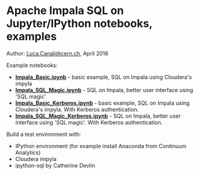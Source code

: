 # Apache Impala SQL on Jupyter/IPython notebooks, examples

Author: Luca.Canali@cern.ch, April 2016

Example notebooks:
- [**Impala_Basic.ipynb**](Impala_Basic.ipynb) - basic example, SQL on Impala using Cloudera's impyla 
- [**Impala_SQL_Magic.ipynb**](Impala_SQL_Magic.ipynb) - SQL on Impala, better user interface using 'SQL magic'
- [**Impala_Basic_Kerberos.ipynb**](Impala_Basic_Kerberos.ipynb) - basic example, SQL on Impala using Cloudera's impyla. With Kerberos authentication. 
- [**Impala_SQL_Magic_Kerberos.ipynb**](Impala_SQL_Magic_Kerberos.ipynb) - SQL on Impala, better user interface using 'SQL magic'. With Kerberos authentication.


Build a test environment with:
- IPython environment (for example install Anaconda from Continuum Analytics)
- Cloudera impyla
- ipython-sql by Catherine Devlin

